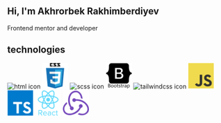 <h2>Hi, I'm Akhrorbek Rakhimberdiyev</h2>
<p>Frontend mentor and developer</p>

<h2>technologies</h2>
<div style={{display: "flex"; justify-content: "center"}}>
  <img src="https://github.com/Akhrorbek1998/Akhrorbek1998/assets/124816017/cdc177d5-8830-4c26-abdc-eb0ba3aeb0a9" alt="html icon" width="60" />
  <img src="https://raw.githubusercontent.com/devicons/devicon/master/icons/css3/css3-original-wordmark.svg" alt="css icon" width="60" />
  <img src="https://github.com/Akhrorbek1998/Akhrorbek1998/assets/124816017/23a990ce-1425-4271-819f-a97b2fd4c806" alt="scss icon" width="60" />
  <img src="https://raw.githubusercontent.com/devicons/devicon/master/icons/bootstrap/bootstrap-plain-wordmark.svg" alt"bootstrap icon" width="60" />
  <img src="https://www.vectorlogo.zone/logos/tailwindcss/tailwindcss-icon.svg" alt="tailwindcss icon" width="60" />
  <img src="https://raw.githubusercontent.com/devicons/devicon/master/icons/javascript/javascript-original.svg" alt="javascript icon" width="60" />
  <img src="https://raw.githubusercontent.com/devicons/devicon/master/icons/typescript/typescript-original.svg" alt="typescript icon" width="60" />
  <img src="https://raw.githubusercontent.com/devicons/devicon/master/icons/react/react-original-wordmark.svg" alt="react icon" width="60" />
  <img src="https://raw.githubusercontent.com/devicons/devicon/master/icons/redux/redux-original.svg" alt="redux icon" width="60" />
</div>

